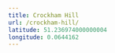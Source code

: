```yaml
---
title: Crockham Hill
url: /crockham-hill/
latitude: 51.236974000000004
longitude: 0.0644162
---
```

